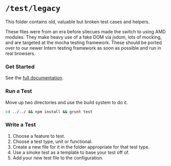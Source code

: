 # `/test/legacy`
This folder contains old, valuable but broken test cases and helpers.

These files were from an era before sitecues made the switch to using AMD modules. They make heavy use of a fake DOM via jsdom, lots of mocking, and are targeted at the mocha testing framework. These should be ported over to our newer Intern testing framework as soon as possible and run in real browsers.

### Get Started
See the [full documentation](https://equinox.atlassian.net/wiki/pages/viewpage.action?pageId=38666258 "Documentation for Automated Tests.").

### Run a Test
Move up two directories and use the build system to do it.
````bash
cd ../../ && npm install && grunt test
````

### Write a Test
1. Choose a feature to test.
2. Choose a test type, unit or functional.
3. Create a new file for it in the folder appropriate for that test type.
4. Use a smoke test as a template to base your test off of.
5. Add your new test file to the configuration.
